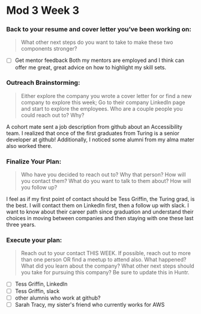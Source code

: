 # Mod 3 Week 3

### Back to your resume and cover letter you’ve been working on:
> What other next steps do you want to take to make these two components stronger?

- [ ] Get mentor feedback
Both my mentors are employed and I think can offer me great, great advice on how to highlight my skill sets.

### Outreach Brainstorming:
> Either explore the company you wrote a cover letter for or find a new company to explore this week; Go to their company LinkedIn page and start to explore the employees. Who are a couple people you could reach out to? Why?

A cohort mate sent a job description from github about an Accessibility team. I realized that once of the first graduates from Turing is a senior developer at github! Additionally, I noticed some alumni from my alma mater also worked there.

### Finalize Your Plan:
> Who have you decided to reach out to? Why that person? How will you contact them? What do you want to talk to them about? How will you follow up?

I feel as if my first point of contact should be Tess Griffin, the Turing grad, is the best. I will contact them on LinkedIn first, then a follow up with slack. I want to know about their career path since graduation and understand their choices in moving between companies and then staying with one these last three years.

### Execute your plan:
> Reach out to your contact THIS WEEK. If possible, reach out to more than one person OR find a meetup to attend also. What happened? What did you learn about the company? What other next steps should you take for pursuing this company? Be sure to update this in Huntr.

- [ ] Tess Griffin, LinkedIn
- [ ] Tess Griffin, slack
- [ ] other alumnis who work at github?
- [ ] Sarah Tracy, my sister's friend who currently works for AWS
